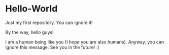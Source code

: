 # Hello-World
Just my first repository. You can ignore it!

By the way, hello guys!

I am a human being like you (I hope you are also humans). Anyway, you can ignore this message.
See you in the future! :)
